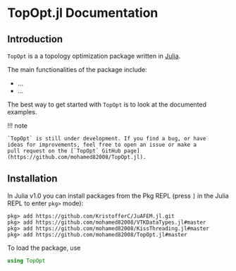 # TopOpt.jl Documentation

## Introduction

`TopOpt` is a a topology optimization package written in [Julia](https://github.com/JuliaLang/julia).

The main functionalities of the package include:

* ...
* ...

The best way to get started with `TopOpt` is to look at the documented examples.

!!! note

    `TopOpt` is still under development. If you find a bug, or have
    ideas for improvements, feel free to open an issue or make a
    pull request on the [`TopOpt` GitHub page](https://github.com/mohamed82008/TopOpt.jl).

## Installation

In Julia v1.0 you can install packages from the Pkg REPL (press `]` in the Julia
REPL to enter `pkg>` mode):

```
pkg> add https://github.com/KristofferC/JuAFEM.jl.git
pkg> add https://github.com/mohamed82008/VTKDataTypes.jl#master
pkg> add https://github.com/mohamed82008/KissThreading.jl#master
pkg> add https://github.com/mohamed82008/TopOpt.jl#master
```

To load the package, use

```julia
using TopOpt
```
